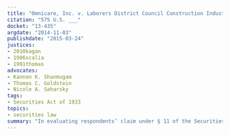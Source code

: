 ```yaml
---
title: "Omnicare, Inc. v. Laborers District Council Construction Industry Pension Fund"
citation: "575 U.S. ___"
docket: "13-435"
argdate: "2014-11-03"
publishdate: "2015-03-24"
justices:
- 2010kagan
- 1986scalia
- 1991thomas
advocates:
- Kannon K. Shanmugam
- Thomas C. Goldstein
- Nicole A. Saharsky
tags:
- Securities Act of 1933
topics:
- securities law
summary: "In evaluating respondents’ claim under § 11 of the Securities Act of 1933, the Sixth Circuit erred in holding that Omnicare’s securities registration statement “contained an untrue statement of material fact,” 15 U.S.C. § 77k(a), simply because it expressed opinions that ultimately proved incorrect; but the court on remand should consider whether respondents have stated a viable claim that Omnicare’s opinions “omitted to state a material fact . . . necessary to make [them] not misleading.”"
---
```


